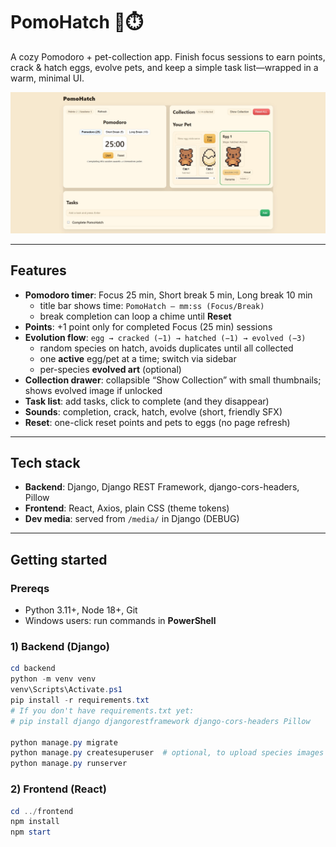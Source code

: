 # PomoHatch 🥚⏱️

A cozy Pomodoro + pet-collection app. Finish focus sessions to earn points, crack & hatch eggs, evolve pets, and keep a simple task list—wrapped in a warm, minimal UI.

![Hero](frontend/public/screenshots/hero.jpg)

---

## Features

- **Pomodoro timer**: Focus 25 min, Short break 5 min, Long break 10 min  
  - title bar shows time: `PomoHatch — mm:ss (Focus/Break)`  
  - break completion can loop a chime until **Reset**
- **Points**: +1 point only for completed Focus (25 min) sessions
- **Evolution flow**: `egg → cracked (−1) → hatched (−1) → evolved (−3)`  
  - random species on hatch, avoids duplicates until all collected
  - one **active** egg/pet at a time; switch via sidebar
  - per-species **evolved art** (optional)
- **Collection drawer**: collapsible “Show Collection” with small thumbnails; shows evolved image if unlocked
- **Task list**: add tasks, click to complete (and they disappear)
- **Sounds**: completion, crack, hatch, evolve (short, friendly SFX)
- **Reset**: one-click reset points and pets to eggs (no page refresh)

---

## Tech stack

- **Backend**: Django, Django REST Framework, django-cors-headers, Pillow  
- **Frontend**: React, Axios, plain CSS (theme tokens)  
- **Dev media**: served from `/media/` in Django (DEBUG)  

---

## Getting started

### Prereqs
- Python 3.11+, Node 18+, Git  
- Windows users: run commands in **PowerShell**

### 1) Backend (Django)

```powershell
cd backend
python -m venv venv
venv\Scripts\Activate.ps1
pip install -r requirements.txt
# If you don't have requirements.txt yet:
# pip install django djangorestframework django-cors-headers Pillow

python manage.py migrate
python manage.py createsuperuser  # optional, to upload species images
python manage.py runserver
``` 
### 2) Frontend (React)
```powershell
cd ../frontend
npm install
npm start
```



